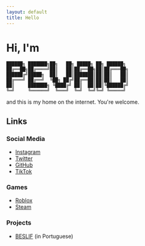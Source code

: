 ```yaml
---
layout: default
title: Hello
---
```

# Hi, I'm
    ██████╗ ███████╗██╗   ██╗ █████╗ ██╗ ██████╗ 
    ██╔══██╗██╔════╝██║   ██║██╔══██╗██║██╔═══██╗
    ██████╔╝█████╗  ██║   ██║███████║██║██║   ██║
    ██╔═══╝ ██╔══╝  ╚██╗ ██╔╝██╔══██║██║██║   ██║
    ██║     ███████╗ ╚████╔╝ ██║  ██║██║╚██████╔╝
    ╚═╝     ╚══════╝  ╚═══╝  ╚═╝  ╚═╝╚═╝ ╚═════╝ 






                                             
and this is my home on the internet. You're welcome.

## Links
### Social Media
- [Instagram](https://www.instagram.com/plwpev)
- [Twitter](https://x.com/pevaio)
- [GitHub](https://github.com/pevaio)
- [TikTok](https://www.tiktok.com/@pevaio)
### Games
- [Roblox](https://www.roblox.com/users/1150965481)
- [Steam](https://steamcommunity.com/id/pollliw)
### Projects
- [BESLIF](https://beslif.github.io) (in Portuguese)

